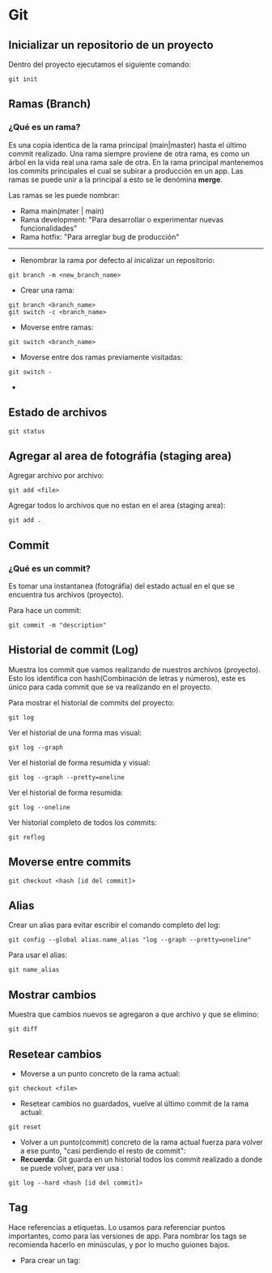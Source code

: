 # Git

## Inicializar un repositorio de un proyecto
Dentro del proyecto ejecutamos el siguiente comando:
```
git init
```
## Ramas (Branch)
### ¿Qué es un rama?
Es una copia identica de la rama principal (main|master) hasta el último commit realizado.
Una rama siempre proviene de otra rama, es como un árbol en la vida real una rama sale de otra.
En la rama principal mantenemos los commits principales el cual se subirar a producción en un app.
Las ramas se puede unir a la principal a esto se le denómina **merge**.

Las ramas se les puede nombrar:
* Rama main(mater | main)
* Rama development: "Para desarrollar o experimentar nuevas funcionalidades"
* Rama hotfix: "Para arreglar bug de producción"
---
+ Renombrar la rama por defecto al inicalizar un repositorio:
```
git branch -m <new_branch_name>
```
+ Crear una rama:
```
git branch <branch_name>
git switch -c <branch_name>
```

+ Moverse entre ramas:
```
git switch <branch_name>
```
+ Moverse entre dos ramas previamente visitadas:
```
git switch -
```
+ 

## Estado de archivos
```
git status
```
## Agregar al area de fotográfia (staging area)
Agregar archivo por archivo:
```
git add <file>
```
Agregar todos lo archivos que no estan en el area (staging area):
```
git add .
```

## Commit
### ¿Qué es un commit?
Es tomar una instantanea (fotográfia) del estado actual en el que se encuentra tus archivos (proyecto).

Para hace un commit:
```
git commit -m "description"
```

## Historial de commit (Log)
Muestra los commit que vamos realizando de nuestros archivos (proyecto).
Esto los identifica con hash(Combinación de letras y números), este es único para cada commit que se va realizando 
en el proyecto.

Para mostrar el historial de commits del proyecto:
```
git log
```
Ver el historial de una forma mas visual:
```
git log --graph
```

Ver el historial de forma resumida y visual:
```
git log --graph --pretty=oneline
```

Ver el historial de forma resumida:
```
git log --oneline
```
Ver historial completo de todos los commits:
```
git reflog
```

## Moverse entre commits
```
git checkout <hash [id del commit]>
```

## Alias
Crear un alias para evitar escribir el comando completo del log:
```
git config --global alias.name_alias "log --graph --pretty=oneline"
```
Para usar el alias:
```
git name_alias
```

## Mostrar cambios
Muestra que cambios nuevos se agregaron a que archivo y que se elimino:
```
git diff
```

## Resetear cambios
+ Moverse a un punto concreto de la rama actual: 
```
git checkout <file>
```
+ Resetear cambios no guardados, vuelve al último commit de la rama actual:
```
git reset
```
+ Volver a un punto(commit) concreto de la rama actual fuerza para volver a ese punto, "casi perdiendo el resto de 
  commit":
+ **Recuerda**: Git guarda en un historial todos los commit realizado a donde se puede volver, para ver usa <git 
  reflog>:
```
git log --hard <hash [id del commit]>
```
## Tag
Hace referencias a etiquetas.
Lo usamos para referenciar puntos importantes, como para las versiones de app.
Para nombrar los tags se recomienda hacerlo en minúsculas, y por lo mucho guiones bajos.

+ Para crear un tag:
```
```